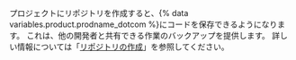 プロジェクトにリポジトリを作成すると、{% data variables.product.prodname_dotcom %}にコードを保存できるようになります。 これは、他の開発者と共有できる作業のバックアップを提供します。 詳しい情報については「[リポジトリの作成](/get-started/quickstart/create-a-repo)」を参照してください。
